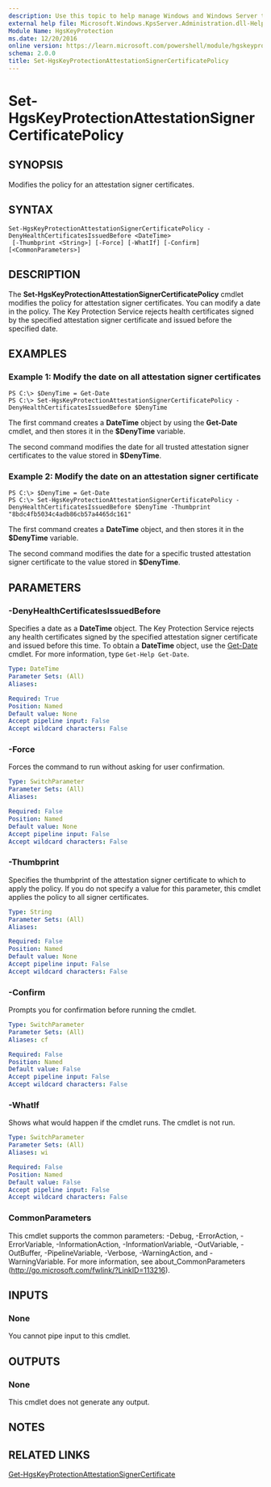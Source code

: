 ```yaml
---
description: Use this topic to help manage Windows and Windows Server technologies with Windows PowerShell.
external help file: Microsoft.Windows.KpsServer.Administration.dll-Help.xml
Module Name: HgsKeyProtection
ms.date: 12/20/2016
online version: https://learn.microsoft.com/powershell/module/hgskeyprotection/set-hgskeyprotectionattestationsignercertificatepolicy?view=windowsserver2022-ps&wt.mc_id=ps-gethelp
schema: 2.0.0
title: Set-HgsKeyProtectionAttestationSignerCertificatePolicy
---
```


# Set-HgsKeyProtectionAttestationSignerCertificatePolicy

## SYNOPSIS
Modifies the policy for an attestation signer certificates.

## SYNTAX

```
Set-HgsKeyProtectionAttestationSignerCertificatePolicy -DenyHealthCertificatesIssuedBefore <DateTime>
 [-Thumbprint <String>] [-Force] [-WhatIf] [-Confirm] [<CommonParameters>]
```

## DESCRIPTION
The **Set-HgsKeyProtectionAttestationSignerCertificatePolicy** cmdlet modifies the policy for attestation signer certificates.
You can modify a date in the policy.
The Key Protection Service rejects health certificates signed by the specified attestation signer certificate and issued before the specified date.

## EXAMPLES

### Example 1: Modify the date on all attestation signer certificates
```
PS C:\> $DenyTime = Get-Date
PS C:\> Set-HgsKeyProtectionAttestationSignerCertificatePolicy -DenyHealthCertificatesIssuedBefore $DenyTime
```

The first command creates a **DateTime** object by using the **Get-Date** cmdlet, and then stores it in the **$DenyTime** variable.

The second command modifies the date for all trusted attestation signer certificates to the value stored in **$DenyTime**.

### Example 2: Modify the date on an attestation signer certificate
```
PS C:\> $DenyTime = Get-Date
PS C:\> Set-HgsKeyProtectionAttestationSignerCertificatePolicy -DenyHealthCertificatesIssuedBefore $DenyTime -Thumbprint "8bdc4fb5034c4adb86cb57a4465dc161"
```

The first command creates a **DateTime** object, and then stores it in the **$DenyTime** variable.

The second command modifies the date for a specific trusted attestation signer certificate to the value stored in **$DenyTime**.

## PARAMETERS

### -DenyHealthCertificatesIssuedBefore
Specifies a date as a **DateTime** object.
The Key Protection Service rejects any health certificates signed by the specified attestation signer certificate and issued before this time.
To obtain a **DateTime** object, use the [Get-Date](https://go.microsoft.com/fwlink/?LinkID=293966) cmdlet.
For more information, type `Get-Help Get-Date`.

```yaml
Type: DateTime
Parameter Sets: (All)
Aliases: 

Required: True
Position: Named
Default value: None
Accept pipeline input: False
Accept wildcard characters: False
```

### -Force
Forces the command to run without asking for user confirmation.

```yaml
Type: SwitchParameter
Parameter Sets: (All)
Aliases: 

Required: False
Position: Named
Default value: None
Accept pipeline input: False
Accept wildcard characters: False
```

### -Thumbprint
Specifies the thumbprint of the attestation signer certificate to which to apply the policy.
If you do not specify a value for this parameter, this cmdlet applies the policy to all signer certificates.

```yaml
Type: String
Parameter Sets: (All)
Aliases: 

Required: False
Position: Named
Default value: None
Accept pipeline input: False
Accept wildcard characters: False
```

### -Confirm
Prompts you for confirmation before running the cmdlet.

```yaml
Type: SwitchParameter
Parameter Sets: (All)
Aliases: cf

Required: False
Position: Named
Default value: False
Accept pipeline input: False
Accept wildcard characters: False
```

### -WhatIf
Shows what would happen if the cmdlet runs.
The cmdlet is not run.

```yaml
Type: SwitchParameter
Parameter Sets: (All)
Aliases: wi

Required: False
Position: Named
Default value: False
Accept pipeline input: False
Accept wildcard characters: False
```

### CommonParameters
This cmdlet supports the common parameters: -Debug, -ErrorAction, -ErrorVariable, -InformationAction, -InformationVariable, -OutVariable, -OutBuffer, -PipelineVariable, -Verbose, -WarningAction, and -WarningVariable. For more information, see about_CommonParameters (http://go.microsoft.com/fwlink/?LinkID=113216).

## INPUTS

### None
You cannot pipe input to this cmdlet.

## OUTPUTS

### None
This cmdlet does not generate any output.

## NOTES

## RELATED LINKS

[Get-HgsKeyProtectionAttestationSignerCertificate](./Get-HgsKeyProtectionAttestationSignerCertificate.md)

